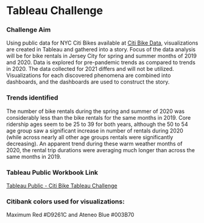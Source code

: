 # Tableau Challenge

### Challenge Aim
Using public data for NYC Citi Bikes available at [Citi Bike Data](https://www.citibikenyc.com/system-data), visualizations are created in Tableau and gathered into a story. Focus of the data analysis will be for bike rentals in Jersey City for spring and summer months of 2019 and 2020. Data is explored for pre-pandemic trends as compared to trends in 2020. The data collected for 2021 differs and will not be utilized. Visualizations for each discovered phenomena are combined into dashboards, and the dashboards are used to construct the story.

### Trends identified
The number of bike rentals during the spring and summer of 2020 was considerably less than the bike rentals for the same months in 2019. Core ridership ages seem to be 25 to 39 for both years, although the 50 to 54 age group saw a significant increase in number of rentals during 2020 (while across nearly all other age groups rentals were significantly decreasing). An apparent trend during these warm weather months of 2020, the rental trip durations were averaging much longer than across the same months in 2019. 

### Tableau Public Workbook Link  
[Tableau Public - Citi Bike Tableau Challenge](https://public.tableau.com/views/CitiBikeAnalysisforJerseyCity/CitiBikeRentalsAnalysis-JerseyCity?:language=en-US&publish=yes&:display_count=n&:origin=viz_share_link)

### Citibank colors used for visualizations:
Maximum Red #D9261C and Ateneo Blue #003B70
 
